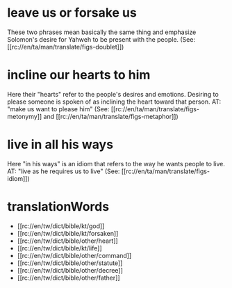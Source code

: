 # leave us or forsake us

These two phrases mean basically the same thing and emphasize Solomon's desire for Yahweh to be present with the people. (See: [[rc://en/ta/man/translate/figs-doublet]])

# incline our hearts to him

Here their "hearts" refer to the people's desires and emotions. Desiring to please someone is spoken of as inclining the heart toward that person. AT: "make us want to please him" (See: [[rc://en/ta/man/translate/figs-metonymy]] and [[rc://en/ta/man/translate/figs-metaphor]])

# live in all his ways

Here "in his ways" is an idiom that refers to the way he wants people to live. AT: "live as he requires us to live" (See: [[rc://en/ta/man/translate/figs-idiom]])

# translationWords

* [[rc://en/tw/dict/bible/kt/god]]
* [[rc://en/tw/dict/bible/kt/forsaken]]
* [[rc://en/tw/dict/bible/other/heart]]
* [[rc://en/tw/dict/bible/kt/life]]
* [[rc://en/tw/dict/bible/other/command]]
* [[rc://en/tw/dict/bible/other/statute]]
* [[rc://en/tw/dict/bible/other/decree]]
* [[rc://en/tw/dict/bible/other/father]]
